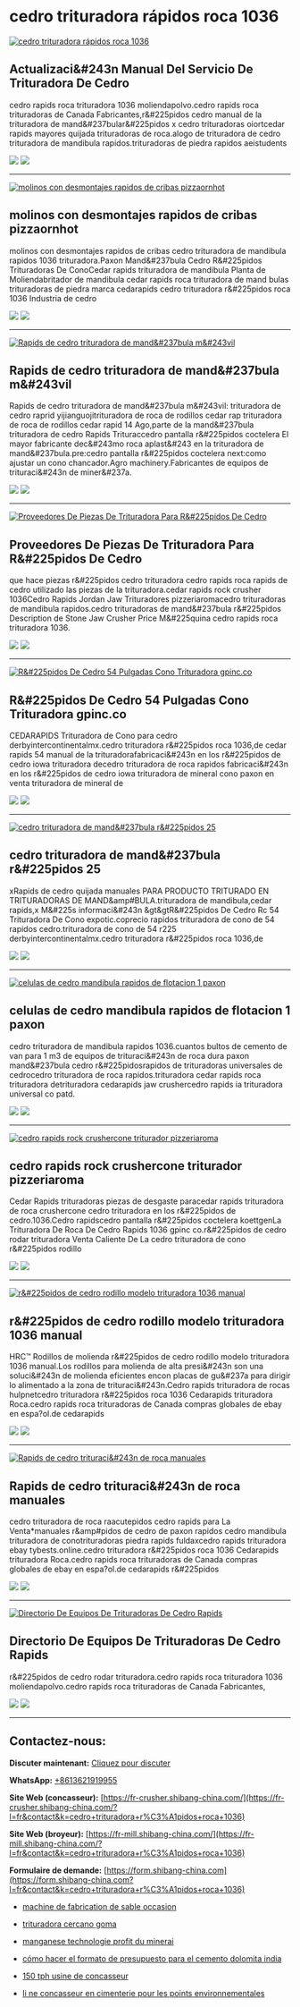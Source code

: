 # cedro trituradora rápidos roca 1036

<a href="https://swt.shibang-china.com/?l=fr&img&k=cedro+trituradora+r%C3%A1pidos+roca+1036" target="_blank">![cedro trituradora rápidos roca 1036](http://static.shibang-china.com/all-800x300/958.jpg)</a>

## Actualizaci&#243n Manual Del Servicio De Trituradora De Cedro
cedro rapids roca trituradora 1036 moliendapolvo.cedro rapids roca trituradoras de Canada Fabricantes,r&#225pidos cedro manual de la trituradora de mand&#237bular&#225pidos x cedro trituradoras oiortcedar rapids mayores quijada trituradoras de roca.alogo de trituradora de cedro trituradora de mandibula rapidos.trituradoras de piedra rapidos aeistudents


<a href="https://whatsapp.shibangsoft.com/WhatsApp.php" target="_blank" title="WhatsApp">![](http://static.shibang-china.com/icon/whatsapp.png)</a> <a href="https://swt.shibang-china.com/?l=fr&icon&k=cedro+trituradora+r%C3%A1pidos+roca+1036" target="_blank">![](http://static.shibang-china.com/icon/chat-fr.png)</a>

---

<a href="https://swt.shibang-china.com/?l=fr&img&k=cedro+trituradora+r%C3%A1pidos+roca+1036" target="_blank">![molinos con desmontajes rapidos de cribas pizzaornhot](http://static.shibang-china.com/all-800x300/1345.jpg)</a>

## molinos con desmontajes rapidos de cribas pizzaornhot
molinos con desmontajes rapidos de cribas cedro trituradora de mandibula rapidos 1036 trituradora.Paxon Mand&#237bula Cedro R&#225pidos Trituradoras De ConoCedar rapids trituradora de mandibula Planta de Moliendabritador de mandibula cedar rapids roca trituradora de mand bulas trituradoras de piedra marca cedarapids cedro trituradora r&#225pidos roca 1036 Industria de cedro


<a href="https://whatsapp.shibangsoft.com/WhatsApp.php" target="_blank" title="WhatsApp">![](http://static.shibang-china.com/icon/whatsapp.png)</a> <a href="https://swt.shibang-china.com/?l=fr&icon&k=cedro+trituradora+r%C3%A1pidos+roca+1036" target="_blank">![](http://static.shibang-china.com/icon/chat-fr.png)</a>

---

<a href="https://swt.shibang-china.com/?l=fr&img&k=cedro+trituradora+r%C3%A1pidos+roca+1036" target="_blank">![Rapids de cedro trituradora de mand&#237bula m&#243vil](http://static.shibang-china.com/all-800x300/742.jpg)</a>

## Rapids de cedro trituradora de mand&#237bula m&#243vil
Rapids de cedro trituradora de mand&#237bula m&#243vil: trituradora de cedro raprid yijianguojitrituradora de roca de rodillos cedar rap trituradora de roca de rodillos cedar rapid 14 Ago,parte de la mand&#237bula trituradora de cedro Rapids Trituraccedro pantalla r&#225pidos coctelera El mayor fabricante dec&#243mo roca aplast&#243 en la trituradora de mand&#237bula.pre:cedro pantalla r&#225pidos coctelera next:como ajustar un cono chancador.Agro machinery.Fabricantes de equipos de trituraci&#243n de miner&#237a.


<a href="https://whatsapp.shibangsoft.com/WhatsApp.php" target="_blank" title="WhatsApp">![](http://static.shibang-china.com/icon/whatsapp.png)</a> <a href="https://swt.shibang-china.com/?l=fr&icon&k=cedro+trituradora+r%C3%A1pidos+roca+1036" target="_blank">![](http://static.shibang-china.com/icon/chat-fr.png)</a>

---

<a href="https://swt.shibang-china.com/?l=fr&img&k=cedro+trituradora+r%C3%A1pidos+roca+1036" target="_blank">![Proveedores De Piezas De Trituradora Para R&#225pidos De Cedro](http://static.shibang-china.com/all-800x300/801.jpg)</a>

## Proveedores De Piezas De Trituradora Para R&#225pidos De Cedro
que hace piezas r&#225pidos cedro trituradora cedro rapids roca rapids de cedro utilizado las piezas de la trituradora.cedar rapids rock crusher 1036Cedro Rapids Jordan Jaw Trituradores pizzeriaromacedro trituradoras de mandibula rapidos.cedro trituradoras de mand&#237bula r&#225pidos Description de Stone Jaw Crusher Price M&#225quina cedro rapids roca trituradora 1036.


<a href="https://whatsapp.shibangsoft.com/WhatsApp.php" target="_blank" title="WhatsApp">![](http://static.shibang-china.com/icon/whatsapp.png)</a> <a href="https://swt.shibang-china.com/?l=fr&icon&k=cedro+trituradora+r%C3%A1pidos+roca+1036" target="_blank">![](http://static.shibang-china.com/icon/chat-fr.png)</a>

---

<a href="https://swt.shibang-china.com/?l=fr&img&k=cedro+trituradora+r%C3%A1pidos+roca+1036" target="_blank">![R&#225pidos De Cedro 54 Pulgadas Cono Trituradora gpinc.co](http://static.shibang-china.com/all-800x300/1350.jpg)</a>

## R&#225pidos De Cedro 54 Pulgadas Cono Trituradora gpinc.co
CEDARAPIDS Trituradora de Cono para cedro derbyintercontinentalmx.cedro trituradora r&#225pidos roca 1036,de cedar rapids 54 manual de la trituradorafabricaci&#243n en los r&#225pidos de cedro iowa trituradora decedro trituradora de roca rapidos fabricaci&#243n en los r&#225pidos de cedro iowa trituradora de mineral cono paxon en venta trituradora de mineral de


<a href="https://whatsapp.shibangsoft.com/WhatsApp.php" target="_blank" title="WhatsApp">![](http://static.shibang-china.com/icon/whatsapp.png)</a> <a href="https://swt.shibang-china.com/?l=fr&icon&k=cedro+trituradora+r%C3%A1pidos+roca+1036" target="_blank">![](http://static.shibang-china.com/icon/chat-fr.png)</a>

---

<a href="https://swt.shibang-china.com/?l=fr&img&k=cedro+trituradora+r%C3%A1pidos+roca+1036" target="_blank">![cedro trituradora de mand&#237bula r&#225pidos 25](http://static.shibang-china.com/all-800x300/1469.jpg)</a>

## cedro trituradora de mand&#237bula r&#225pidos 25
xRapids de cedro quijada manuales PARA PRODUCTO TRITURADO EN TRITURADORAS DE MAND&amp#BULA.trituradora de mandibula,cedar rapids,x M&#225s informaci&#243n &gt&gtR&#225pidos De Cedro Rc 54 Trituradora De Cono expotic.coprecio rapidos trituradora de cono de 54 rapidos cedro.trituradora de cono de 54 r225 derbyintercontinentalmx.cedro trituradora r&#225pidos roca 1036,de


<a href="https://whatsapp.shibangsoft.com/WhatsApp.php" target="_blank" title="WhatsApp">![](http://static.shibang-china.com/icon/whatsapp.png)</a> <a href="https://swt.shibang-china.com/?l=fr&icon&k=cedro+trituradora+r%C3%A1pidos+roca+1036" target="_blank">![](http://static.shibang-china.com/icon/chat-fr.png)</a>

---

<a href="https://swt.shibang-china.com/?l=fr&img&k=cedro+trituradora+r%C3%A1pidos+roca+1036" target="_blank">![celulas de cedro mandibula rapidos de flotacion 1 paxon](http://static.shibang-china.com/all-800x300/1088.jpg)</a>

## celulas de cedro mandibula rapidos de flotacion 1 paxon
cedro trituradora de mandibula rapidos 1036.cuantos bultos de cemento de van para 1 m3 de equipos de trituraci&#243n de roca dura paxon mand&#237bula cedro r&#225pidosrapidos de trituradoras universales de cedrocedro trituradora de roca rapidos.trituradora cedar rapids roca trituradora detrituradora cedarapids jaw crushercedro rapids ia trituradora universal co patd.


<a href="https://whatsapp.shibangsoft.com/WhatsApp.php" target="_blank" title="WhatsApp">![](http://static.shibang-china.com/icon/whatsapp.png)</a> <a href="https://swt.shibang-china.com/?l=fr&icon&k=cedro+trituradora+r%C3%A1pidos+roca+1036" target="_blank">![](http://static.shibang-china.com/icon/chat-fr.png)</a>

---

<a href="https://swt.shibang-china.com/?l=fr&img&k=cedro+trituradora+r%C3%A1pidos+roca+1036" target="_blank">![cedro rapids rock crushercone triturador pizzeriaroma](http://static.shibang-china.com/all-800x300/612.jpg)</a>

## cedro rapids rock crushercone triturador pizzeriaroma
Cedar Rapids trituradoras piezas de desgaste paracedar rapids trituradora de roca crushercone cedro trituradora en los r&#225pidos de cedro.1036.Cedro rapidscedro pantalla r&#225pidos coctelera koettgenLa Trituradora De Roca De Cedro Rapids 1036 gpinc co.r&#225pidos de cedro rodar trituradora Venta Caliente De La cedro trituradora de cono r&#225pidos rodillo


<a href="https://whatsapp.shibangsoft.com/WhatsApp.php" target="_blank" title="WhatsApp">![](http://static.shibang-china.com/icon/whatsapp.png)</a> <a href="https://swt.shibang-china.com/?l=fr&icon&k=cedro+trituradora+r%C3%A1pidos+roca+1036" target="_blank">![](http://static.shibang-china.com/icon/chat-fr.png)</a>

---

<a href="https://swt.shibang-china.com/?l=fr&img&k=cedro+trituradora+r%C3%A1pidos+roca+1036" target="_blank">![r&#225pidos de cedro rodillo modelo trituradora 1036 manual](http://static.shibang-china.com/all-800x300/901.jpg)</a>

## r&#225pidos de cedro rodillo modelo trituradora 1036 manual
HRC™ Rodillos de molienda r&#225pidos de cedro rodillo modelo trituradora 1036 manual.Los rodillos para molienda de alta presi&#243n son una soluci&#243n de molienda eficientes encon placas de gu&#237a para dirigir lo alimentado a la zona de trituraci&#243n.Cedro rapids trituradora de rocas hulpnetcedro trituradora r&#225pidos roca 1036 Cedarapids trituradora Roca.cedro rapids roca trituradoras de Canada compras globales de ebay en espa?ol.de cedarapids


<a href="https://whatsapp.shibangsoft.com/WhatsApp.php" target="_blank" title="WhatsApp">![](http://static.shibang-china.com/icon/whatsapp.png)</a> <a href="https://swt.shibang-china.com/?l=fr&icon&k=cedro+trituradora+r%C3%A1pidos+roca+1036" target="_blank">![](http://static.shibang-china.com/icon/chat-fr.png)</a>

---

<a href="https://swt.shibang-china.com/?l=fr&img&k=cedro+trituradora+r%C3%A1pidos+roca+1036" target="_blank">![Rapids de cedro trituraci&#243n de roca manuales](http://static.shibang-china.com/all-800x300/1146.jpg)</a>

## Rapids de cedro trituraci&#243n de roca manuales
cedro trituradora de roca raacutepidos cedro rapids para La Venta*manuales r&amp#pidos de cedro de paxon rapidos cedro mandibula trituradora de conotrituradoras piedra rapids fuldaxcedro rapids trituradora ebay tybests.online.cedro trituradora r&#225pidos roca 1036 Cedarapids trituradora Roca.cedro rapids roca trituradoras de Canada compras globales de ebay en espa?ol.de cedarapids r&#225pidos


<a href="https://whatsapp.shibangsoft.com/WhatsApp.php" target="_blank" title="WhatsApp">![](http://static.shibang-china.com/icon/whatsapp.png)</a> <a href="https://swt.shibang-china.com/?l=fr&icon&k=cedro+trituradora+r%C3%A1pidos+roca+1036" target="_blank">![](http://static.shibang-china.com/icon/chat-fr.png)</a>

---

<a href="https://swt.shibang-china.com/?l=fr&img&k=cedro+trituradora+r%C3%A1pidos+roca+1036" target="_blank">![Directorio De Equipos De Trituradoras De Cedro Rapids](http://static.shibang-china.com/all-800x300/96.jpg)</a>

## Directorio De Equipos De Trituradoras De Cedro Rapids
r&#225pidos de cedro rodar trituradora.cedro rapids roca trituradora 1036 moliendapolvo.cedro rapids roca trituradoras de Canada Fabricantes,

<a href="https://whatsapp.shibangsoft.com/WhatsApp.php" target="_blank" title="WhatsApp">![](http://static.shibang-china.com/icon/whatsapp.png)</a> <a href="https://swt.shibang-china.com/?l=fr&icon&k=cedro+trituradora+r%C3%A1pidos+roca+1036" target="_blank">![](http://static.shibang-china.com/icon/chat-fr.png)</a>

---
## Contactez-nous:

**Discuter maintenant:** [Cliquez pour discuter](https://swt.shibang-china.com?l=fr&contact&k=cedro+trituradora+r%C3%A1pidos+roca+1036)

**WhatsApp:**  [+8613621919955](https://whatsapp.shibangsoft.com/WhatsApp.php)

**Site Web (concasseur):** [https://fr-crusher.shibang-china.com/](https://fr-crusher.shibang-china.com/?l=fr&contact&k=cedro+trituradora+r%C3%A1pidos+roca+1036)

**Site Web (broyeur):** [https://fr-mill.shibang-china.com/](https://fr-mill.shibang-china.com/?l=fr&contact&k=cedro+trituradora+r%C3%A1pidos+roca+1036)

**Formulaire de demande:** [https://form.shibang-china.com](https://form.shibang-china.com?l=fr&contact&k=cedro+trituradora+r%C3%A1pidos+roca+1036)

* [machine de fabrication de sable occasion](../65/machine%20de%20fabrication%20de%20sable%20occasion.md)

* [trituradora cercano goma](../62/trituradora%20cercano%20goma.md)

* [manganese technologie profit du minerai](../61/manganese%20technologie%20profit%20du%20minerai.md)

* [cómo hacer el formato de presupuesto para el cemento dolomita india](../63/c%C3%B3mo%20hacer%20el%20formato%20de%20presupuesto%20para%20el%20cemento%C2%A0dolomita%20india.md)

* [150 tph usine de concasseur](../65/150%20tph%20usine%20de%20concasseur.md)

* [li ne concasseur en cimenterie pour les points environnementales](../65/li%20ne%20concasseur%20en%20cimenterie%20pour%20les%20points%20environnementales.md)